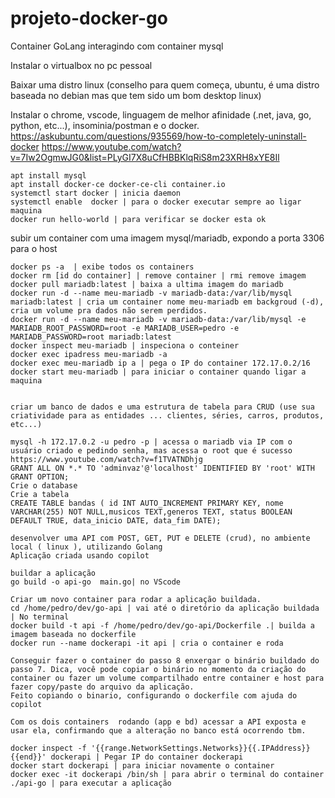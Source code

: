 # projeto-docker-go
Container GoLang interagindo com container mysql

Instalar o virtualbox no pc pessoal

Baixar uma distro linux (conselho para quem começa, ubuntu, é uma distro baseada no debian mas que tem sido um bom desktop linux)

Instalar o chrome, vscode, linguagem de melhor afinidade (.net, java, go, python, etc...), insominia/postman e o docker.
    https://askubuntu.com/questions/935569/how-to-completely-uninstall-docker
    https://www.youtube.com/watch?v=7Iw2OgmwJG0&list=PLyGI7X8uCfHBBKlqRiS8m23XRH8xYE8Il
    
    apt install mysql
    apt install docker-ce docker-ce-cli container.io
    systemctl start docker | inicia daemon
    systemctl enable  docker | para o docker executar sempre ao ligar maquina
    docker run hello-world | para verificar se docker esta ok

subir um container com uma imagem mysql/mariadb, expondo a porta 3306 para o host
    
    docker ps -a  | exibe todos os containers
    docker rm [id do container] | remove container | rmi remove imagem
    docker pull mariadb:latest | baixa a ultima imagem do mariadb
    docker run -d --name meu-mariadb -v mariadb-data:/var/lib/mysql mariadb:latest | cria um container nome meu-mariadb em backgroud (-d), cria um volume pra dados não serem perdidos.
    docker run -d --name meu-mariadb -v mariadb-data:/var/lib/mysql -e MARIADB_ROOT_PASSWORD=root -e MARIADB_USER=pedro -e MARIADB_PASSWORD=root mariadb:latest
    docker inspect meu-mariadb | inspeciona o conteiner
    docker exec ipadress meu-mariadb -a
    docker exec meu-mariadb ip a | pega o IP do container 172.17.0.2/16
    docker start meu-mariadb | para iniciar o container quando ligar a maquina


    criar um banco de dados e uma estrutura de tabela para CRUD (use sua criatividade para as entidades ... clientes, séries, carros, produtos, etc...)
    
    mysql -h 172.17.0.2 -u pedro -p | acessa o mariadb via IP com o usuário criado e pedindo senha, mas acessa o root que é sucesso
    https://www.youtube.com/watch?v=f1TVATNDhjg
    GRANT ALL ON *.* TO 'adminvaz'@'localhost' IDENTIFIED BY 'root' WITH GRANT OPTION;
    Crie o database
    Crie a tabela
    CREATE TABLE bandas ( id INT AUTO_INCREMENT PRIMARY KEY, nome VARCHAR(255) NOT NULL,musicos TEXT,generos TEXT, status BOOLEAN DEFAULT TRUE, data_inicio DATE, data_fim DATE);

    desenvolver uma API com POST, GET, PUT e DELETE (crud), no ambiente local ( linux ), utilizando Golang
    Aplicação criada usando copilot 

    buildar a aplicação
    go build -o api-go  main.go| no VScode

    Criar um novo container para rodar a aplicação buildada.
    cd /home/pedro/dev/go-api | vai até o diretório da aplicação buildada | No terminal
    docker build -t api -f /home/pedro/dev/go-api/Dockerfile .| builda a imagem baseada no dockerfile
    docker run --name dockerapi -it api | cria o container e roda

    Conseguir fazer o container do passo 8 enxergar o binário buildado do passo 7. Dica, você pode copiar o binário no momento da criação do container ou fazer um volume compartilhado entre container e host para fazer copy/paste do arquivo da aplicação.
    Feito copiando o binario, configurando o dockerfile com ajuda do copilot

    Com os dois containers  rodando (app e bd) acessar a API exposta e usar ela, confirmando que a alteração no banco está ocorrendo tbm.

    docker inspect -f '{{range.NetworkSettings.Networks}}{{.IPAddress}}{{end}}' dockerapi | Pegar IP do container dockerapi 
    docker start dockerapi | para iniciar novamente o container
    docker exec -it dockerapi /bin/sh | para abrir o terminal do container
    ./api-go | para executar a aplicação
